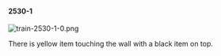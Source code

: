 #### 2530-1
![train-2530-1-0.png](https://github.com/lil-lab/nlvr/raw/master/nlvr/train/images/35/train-2530-1-0.png "train-2530-1-0.png")

There is yellow item touching the wall with a black item on top.